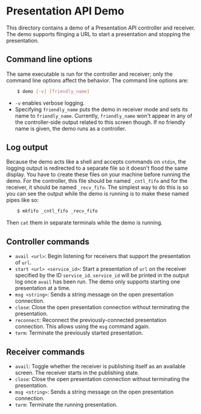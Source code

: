 # Presentation API Demo

This directory contains a demo of a Presentation API controller and receiver.
The demo supports flinging a URL to start a presentation and stopping the
presentation.

## Command line options

The same executable is run for the controller and receiver; only the command
line options affect the behavior.  The command line options are:

``` bash
    $ demo [-v] [friendly_name]
```

 - `-v` enables verbose logging.
 - Specifying `friendly_name` puts the demo in receiver mode and sets its name
   to `friendly_name`.  Currently, `friendly_name` won't appear in any of the
   controller-side output related to this screen though.  If no friendly name is
   given, the demo runs as a controller.

## Log output

Because the demo acts like a shell and accepts commands on `stdin`, the logging
output is redirected to a separate file so it doesn't flood the same display.
You have to create these files on your machine before running the demo.  For the
controller, this file should be named `_cntl_fifo` and for the receiver, it
should be named `_recv_fifo`.  The simplest way to do this is so you can see the
output while the demo is running is to make these named pipes like so:

``` bash
    $ mkfifo _cntl_fifo _recv_fifo
```

Then `cat` them in separate terminals while the demo is running.

## Controller commands

 - `avail <url>`: Begin listening for receivers that support the presentation of
   `url`.
 - `start <url> <service_id>`: Start a presentation of `url` on the receiver
   specified by the ID `service_id`.  `service_id` will be printed in the output
   log once `avail` has been run.  The demo only supports starting one
   presentation at a time.
 - `msg <string>`: Sends a string message on the open presentation connection.
 - `close`: Close the open presentation connection without terminating the
   presentation.
 - `reconnect`: Reconnect the previously-connected presentation connection.
   This allows using the `msg` command again.
 - `term`: Terminate the previously started presentation.

## Receiver commands

 - `avail`: Toggle whether the receiver is publishing itself as an available
   screen.  The receiver starts in the publishing state.
 - `close`: Close the open presentation connection without terminating the
   presentation.
 - `msg <string>`: Sends a string message on the open presentation connection.
 - `term`: Terminate the running presentation.
